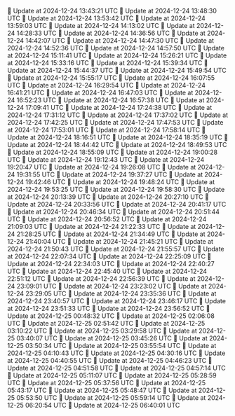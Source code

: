 🔄 Update at 2024-12-24 13:43:21 UTC
🔄 Update at 2024-12-24 13:48:30 UTC
🔄 Update at 2024-12-24 13:53:42 UTC
🔄 Update at 2024-12-24 13:59:03 UTC
🔄 Update at 2024-12-24 14:13:02 UTC
🔄 Update at 2024-12-24 14:28:33 UTC
🔄 Update at 2024-12-24 14:36:56 UTC
🔄 Update at 2024-12-24 14:42:07 UTC
🔄 Update at 2024-12-24 14:47:30 UTC
🔄 Update at 2024-12-24 14:52:36 UTC
🔄 Update at 2024-12-24 14:57:50 UTC
🔄 Update at 2024-12-24 15:11:41 UTC
🔄 Update at 2024-12-24 15:26:21 UTC
🔄 Update at 2024-12-24 15:33:16 UTC
🔄 Update at 2024-12-24 15:39:34 UTC
🔄 Update at 2024-12-24 15:44:37 UTC
🔄 Update at 2024-12-24 15:49:54 UTC
🔄 Update at 2024-12-24 15:55:17 UTC
🔄 Update at 2024-12-24 16:07:55 UTC
🔄 Update at 2024-12-24 16:29:54 UTC
🔄 Update at 2024-12-24 16:41:21 UTC
🔄 Update at 2024-12-24 16:47:03 UTC
🔄 Update at 2024-12-24 16:52:23 UTC
🔄 Update at 2024-12-24 16:57:38 UTC
🔄 Update at 2024-12-24 17:09:41 UTC
🔄 Update at 2024-12-24 17:24:38 UTC
🔄 Update at 2024-12-24 17:31:12 UTC
🔄 Update at 2024-12-24 17:37:02 UTC
🔄 Update at 2024-12-24 17:42:25 UTC
🔄 Update at 2024-12-24 17:47:53 UTC
🔄 Update at 2024-12-24 17:53:01 UTC
🔄 Update at 2024-12-24 17:58:14 UTC
🔄 Update at 2024-12-24 18:16:51 UTC
🔄 Update at 2024-12-24 18:35:19 UTC
🔄 Update at 2024-12-24 18:44:42 UTC
🔄 Update at 2024-12-24 18:49:53 UTC
🔄 Update at 2024-12-24 18:55:09 UTC
🔄 Update at 2024-12-24 19:00:28 UTC
🔄 Update at 2024-12-24 19:12:43 UTC
🔄 Update at 2024-12-24 19:20:47 UTC
🔄 Update at 2024-12-24 19:26:08 UTC
🔄 Update at 2024-12-24 19:31:55 UTC
🔄 Update at 2024-12-24 19:37:27 UTC
🔄 Update at 2024-12-24 19:42:46 UTC
🔄 Update at 2024-12-24 19:48:24 UTC
🔄 Update at 2024-12-24 19:53:25 UTC
🔄 Update at 2024-12-24 19:58:30 UTC
🔄 Update at 2024-12-24 20:13:39 UTC
🔄 Update at 2024-12-24 20:27:10 UTC
🔄 Update at 2024-12-24 20:33:56 UTC
🔄 Update at 2024-12-24 20:41:17 UTC
🔄 Update at 2024-12-24 20:46:34 UTC
🔄 Update at 2024-12-24 20:51:44 UTC
🔄 Update at 2024-12-24 20:56:52 UTC
🔄 Update at 2024-12-24 21:09:03 UTC
🔄 Update at 2024-12-24 21:22:33 UTC
🔄 Update at 2024-12-24 21:28:25 UTC
🔄 Update at 2024-12-24 21:34:49 UTC
🔄 Update at 2024-12-24 21:40:04 UTC
🔄 Update at 2024-12-24 21:45:21 UTC
🔄 Update at 2024-12-24 21:50:43 UTC
🔄 Update at 2024-12-24 21:55:57 UTC
🔄 Update at 2024-12-24 22:07:34 UTC
🔄 Update at 2024-12-24 22:25:09 UTC
🔄 Update at 2024-12-24 22:34:03 UTC
🔄 Update at 2024-12-24 22:40:27 UTC
🔄 Update at 2024-12-24 22:45:40 UTC
🔄 Update at 2024-12-24 22:51:12 UTC
🔄 Update at 2024-12-24 22:56:39 UTC
🔄 Update at 2024-12-24 23:09:01 UTC
🔄 Update at 2024-12-24 23:23:02 UTC
🔄 Update at 2024-12-24 23:29:05 UTC
🔄 Update at 2024-12-24 23:35:36 UTC
🔄 Update at 2024-12-24 23:40:57 UTC
🔄 Update at 2024-12-24 23:46:17 UTC
🔄 Update at 2024-12-24 23:51:33 UTC
🔄 Update at 2024-12-24 23:56:52 UTC
🔄 Update at 2024-12-25 00:48:32 UTC
🔄 Update at 2024-12-25 02:06:08 UTC
🔄 Update at 2024-12-25 02:51:42 UTC
🔄 Update at 2024-12-25 03:10:22 UTC
🔄 Update at 2024-12-25 03:29:58 UTC
🔄 Update at 2024-12-25 03:40:07 UTC
🔄 Update at 2024-12-25 03:45:26 UTC
🔄 Update at 2024-12-25 03:50:34 UTC
🔄 Update at 2024-12-25 03:55:54 UTC
🔄 Update at 2024-12-25 04:10:43 UTC
🔄 Update at 2024-12-25 04:30:16 UTC
🔄 Update at 2024-12-25 04:40:55 UTC
🔄 Update at 2024-12-25 04:46:23 UTC
🔄 Update at 2024-12-25 04:51:58 UTC
🔄 Update at 2024-12-25 04:57:14 UTC
🔄 Update at 2024-12-25 05:11:07 UTC
🔄 Update at 2024-12-25 05:28:59 UTC
🔄 Update at 2024-12-25 05:37:56 UTC
🔄 Update at 2024-12-25 05:43:17 UTC
🔄 Update at 2024-12-25 05:48:47 UTC
🔄 Update at 2024-12-25 05:53:50 UTC
🔄 Update at 2024-12-25 05:59:14 UTC
🔄 Update at 2024-12-25 06:20:54 UTC
🔄 Update at 2024-12-25 06:40:01 UTC
